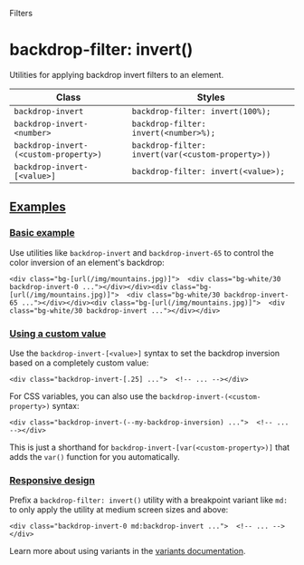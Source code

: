 Filters

# backdrop-filter: invert()

Utilities for applying backdrop invert filters to an element.

| Class                                 | Styles                                            |
| ------------------------------------- | ------------------------------------------------- |
| `backdrop-invert`                     | `backdrop-filter: invert(100%);`                  |
| `backdrop-invert-<number>`            | `backdrop-filter: invert(<number>%);`             |
| `backdrop-invert-(<custom-property>)` | `backdrop-filter: invert(var(<custom-property>))` |
| `backdrop-invert-[<value>]`           | `backdrop-filter: invert(<value>);`               |

## [Examples](#examples)

### [Basic example](#basic-example)

Use utilities like `backdrop-invert` and `backdrop-invert-65` to control the color inversion of an element's backdrop:

```
<div class="bg-[url(/img/mountains.jpg)]">  <div class="bg-white/30 backdrop-invert-0 ..."></div></div><div class="bg-[url(/img/mountains.jpg)]">  <div class="bg-white/30 backdrop-invert-65 ..."></div></div><div class="bg-[url(/img/mountains.jpg)]">  <div class="bg-white/30 backdrop-invert ..."></div></div>
```

### [Using a custom value](#using-a-custom-value)

Use the `backdrop-invert-[<value>]` syntax to set the backdrop inversion based on a completely custom value:

```
<div class="backdrop-invert-[.25] ...">  <!-- ... --></div>
```

For CSS variables, you can also use the `backdrop-invert-(<custom-property>)` syntax:

```
<div class="backdrop-invert-(--my-backdrop-inversion) ...">  <!-- ... --></div>
```

This is just a shorthand for `backdrop-invert-[var(<custom-property>)]` that adds the `var()` function for you automatically.

### [Responsive design](#responsive-design)

Prefix a `backdrop-filter: invert()` utility with a breakpoint variant like `md:` to only apply the utility at medium screen sizes and above:

```
<div class="backdrop-invert-0 md:backdrop-invert ...">  <!-- ... --></div>
```

Learn more about using variants in the [variants documentation](/docs/hover-focus-and-other-states).
